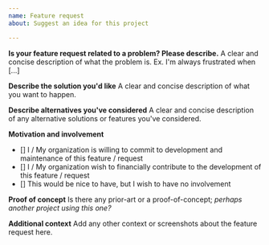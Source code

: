 ```yaml
---
name: Feature request
about: Suggest an idea for this project

---
```


**Is your feature request related to a problem? Please describe.**
A clear and concise description of what the problem is. Ex. I'm always frustrated when [...]

**Describe the solution you'd like**
A clear and concise description of what you want to happen.

**Describe alternatives you've considered**
A clear and concise description of any alternative solutions or features you've considered.

**Motivation and involvement**

* [] I / My organization is willing to commit to development and maintenance of this feature / request
* [] I / My organization wish to financially contribute to the development of this feature / request
* [] This would be nice to have, but I wish to have no involvement

**Proof of concept**
Is there any prior-art or a proof-of-concept; _perhaps another project using this one?_

**Additional context**
Add any other context or screenshots about the feature request here.
